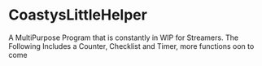 # CoastysLittleHelper
A MultiPurpose Program that is constantly in WIP for Streamers. The Following Includes a Counter, Checklist and Timer, more functions oon to come
